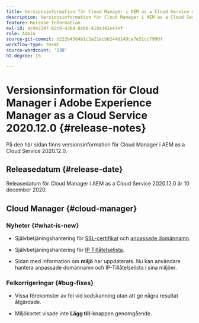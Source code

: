 ```yaml
---
title: Versionsinformation för Cloud Manager i AEM as a Cloud Service version 2020.12.0
description: Versionsinformation för Cloud Manager i AEM as a Cloud Service version 2020.12.0
feature: Release Information
exl-id: ac942247-b2c8-42bd-8cb8-410a341e47ef
role: Admin
source-git-commit: b222b4384b1c2a21ecbb244d149ce7e51cc7990f
workflow-type: tm+mt
source-wordcount: '138'
ht-degree: 1%

---
```


# Versionsinformation för Cloud Manager i Adobe Experience Manager as a Cloud Service 2020.12.0 {#release-notes}

På den här sidan finns versionsinformation för Cloud Manager i AEM as a Cloud Service 2020.12.0.

## Releasedatum {#release-date}

Releasedatum för Cloud Manager i AEM as a Cloud Service 2020.12.0 är 10 december 2020.

## Cloud Manager {#cloud-manager}

### Nyheter {#what-is-new}

* Självbetjäningshantering för [SSL-certifikat](/help/implementing/cloud-manager/managing-ssl-certifications/introduction-to-ssl-certificates.md) och [anpassade domännamn](/help/implementing/cloud-manager/custom-domain-names/introduction.md).

* Självbetjäningshantering för [IP Tillåtelselista](/help/implementing/cloud-manager/ip-allow-lists/introduction.md).

* Sidan med information om **miljö** har uppdaterats. Nu kan användare hantera anpassade domännamn och IP-Tillåtelselista i sina miljöer.


### Felkorrigeringar  {#bug-fixes}

* Vissa förekomster av fel vid kodskanning utan att ge några resultat åtgärdade.

* Miljökortet visade inte **Lägg till**-knappen genomgående.
